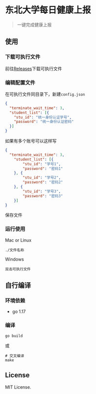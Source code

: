 # 东北大学每日健康上报

> 一键完成健康上报

## 使用

### 下载可执行文件

前往[Releases](https://github.com/rroy233/neuDailyReport/releases)下载可执行文件

### 编辑配置文件

在可执行文件同目录下，新建`config.json`

```json
{
  "terminate_wait_time": 3,
  "student_list": [{
    "stu_id": "统一身份认证学号",
    "password": "统一身份认证密码"
  }]
}
```

如果有多个账号可以这样写

```json
{
  "terminate_wait_time": 3,
	"student_list": [{
		"stu_id": "学号1",
		"password": "密码1"
	}, {
		"stu_id": "学号2",
		"password": "密码2"
	}, {
		"stu_id": "学号3",
		"password": "密码3"
	}]
}
```

保存文件

### 运行使用

Mac or Linux

```shell
./文件名称
```

Windows

```
双击可执行文件
```



## 自行编译

### 环境依赖

* go 1.17

### 编译

```shell
go build
```

或

```shell
# 交叉编译
make
```

## License

MIT License.



